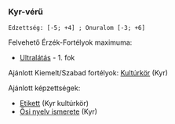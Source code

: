 ### Kyr-vérű

```
Edzettség: [-5; +4] ; Önuralom [-3; +6]
```

Felvehető Érzék-Fortélyok maximuma:
- [Ultralátás](../fortelyok.erzekek/fejlett_szaglas.md) - 1. fok

Ajánlott Kiemelt/Szabad fortélyok: [Kultúrkör](../fortelyok.kiemelt/kulturkor.md) (Kyr)

Ajánlott képzettségek:
- [Etikett](../kepzettsegek.szekunder/etikett.md) (Kyr kultúrkör)
- [Ősi nyelv ismerete](../kepzettsegek.primer.misztikus/osi_nyelv_ismerete.md) (Kyr)

<br />